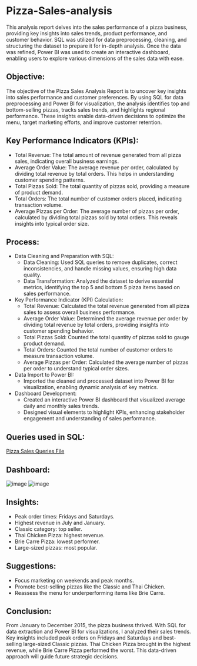 # Pizza-Sales-analysis
This analysis report delves into the sales performance of a pizza business, providing key insights into sales trends, product performance, and customer behavior. SQL was utilized for data preprocessing, cleaning, and structuring the dataset to prepare it for in-depth analysis. Once the data was refined, Power BI was used to create an interactive dashboard, enabling users to explore various dimensions of the sales data with ease.

## Objective:
The objective of the Pizza Sales Analysis Report is to uncover key insights into sales performance and customer preferences. By using SQL for data preprocessing and Power BI for visualization, the analysis identifies top and bottom-selling pizzas, tracks sales trends, and highlights regional performance. These insights enable data-driven decisions to optimize the menu, target marketing efforts, and improve customer retention.


## Key Performance Indicators (KPIs):
- Total Revenue: The total amount of revenue generated from all pizza sales, indicating overall business earnings.
- Average Order Value: The average revenue per order, calculated by dividing total revenue by total orders. This helps in understanding customer spending patterns.
- Total Pizzas Sold: The total quantity of pizzas sold, providing a measure of product demand.
- Total Orders: The total number of customer orders placed, indicating transaction volume.
- Average Pizzas per Order: The average number of pizzas per order, calculated by dividing total pizzas sold by total orders. This reveals insights into typical order size.

## Process:
- Data Cleaning and Preparation with SQL:
   - Data Cleaning: Used SQL queries to remove duplicates, correct inconsistencies, and handle missing values, ensuring high data quality.
   - Data Transformation: Analyzed the dataset to derive essential metrics, identifying the top 5 and bottom 5 pizza items based on sales performance.
- Key Performance Indicator (KPI) Calculation:
   - Total Revenue: Calculated the total revenue generated from all pizza sales to assess overall business performance.
   - Average Order Value: Determined the average revenue per order by dividing total revenue by total orders, providing insights into customer spending behavior.
   - Total Pizzas Sold: Counted the total quantity of pizzas sold to gauge product demand.
   - Total Orders: Counted the total number of customer orders to measure transaction volume.
   - Average Pizzas per Order: Calculated the average number of pizzas per order to understand typical order sizes.
- Data Import to Power BI:
   - Imported the cleaned and processed dataset into Power BI for visualization, enabling dynamic analysis of key metrics.
- Dashboard Development:
   - Created an interactive Power BI dashboard that visualized average daily and monthly sales trends.
   - Designed visual elements to highlight KPIs, enhancing stakeholder engagement and understanding of sales performance.
 
## Queries used in SQL:
<a href= "https://github.com/Anshikasethi/Pizza-Sales-analysis/blob/main/Pizza%20Sales%20SQL%20Queries.pdf">Pizza Sales Queries File</a>

## Dashboard:
![image](https://github.com/user-attachments/assets/babc57c5-090f-476c-aadf-ca1e8339cc99)
![image](https://github.com/user-attachments/assets/bddd5046-e4cb-4f35-a07c-8b5eb58bf2a5)

## Insights:
- Peak order times: Fridays and Saturdays.
- Highest revenue in July and January.
- Classic category: top seller.
- Thai Chicken Pizza: highest revenue.
- Brie Carre Pizza: lowest performer.
- Large-sized pizzas: most popular.

## Suggestions:
- Focus marketing on weekends and peak months.
- Promote best-selling pizzas like the Classic and Thai Chicken.
- Reassess the menu for underperforming items like Brie Carre.

## Conclusion:
From January to December 2015, the pizza business thrived. With SQL for data extraction and Power BI for visualizations, I analyzed their sales trends. Key insights included peak orders on Fridays and Saturdays and best-selling large-sized Classic pizzas. Thai Chicken Pizza brought in the highest revenue, while Brie Carre Pizza performed the worst. This data-driven approach will guide future strategic decisions.
